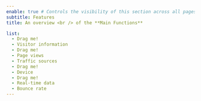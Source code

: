 ```yaml
---
enable: true # Controls the visibility of this section across all pages where it's used
subtitle: Features
title: An overview <br /> of the **Main Functions**

list:
  - Drag me!
  - Visitor information
  - Drag me!
  - Page views
  - Traffic sources
  - Drag me!
  - Device
  - Drag me!
  - Real-time data
  - Bounce rate
---
```


